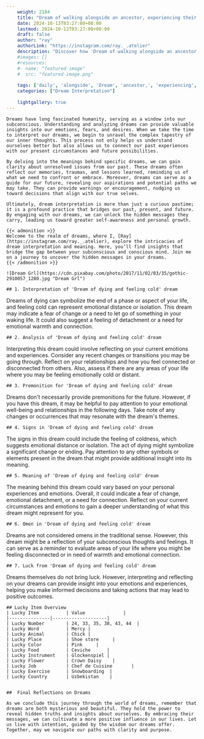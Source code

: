 ```yaml
---
    weight: 2184
    title: "Dream of walking alongside an ancestor, experiencing their daily life."  # Assuming 'title' column exists
    date: 2024-10-13T03:27:00+08:00
    lastmod: 2024-10-13T03:27:00+08:00
    draft: false
    author: "ray"
    authorLink: "https://instagram.com/ray._.atelier"
    description: "Discover how 'Dream of walking alongside an ancestor, experiencing their daily life.' can interpret your future and uncover its significant meanings in your life."
    #images: []
    #resources:
    #- name: "featured-image"
    #  src: "featured-image.png"
    
    tags: ['daily', 'alongside', 'Dream', 'ancestor,', 'experiencing', 'their', 'an', 'of', 'life.', 'walking']
    categories: ["Dream Interpretation"]
    
    lightgallery: true
---
```

    
    Dreams have long fascinated humanity, serving as a window into our subconscious. Understanding and analyzing dreams can provide valuable insights into our emotions, fears, and desires. When we take the time to interpret our dreams, we begin to unravel the complex tapestry of our inner thoughts. This process not only helps us understand ourselves better but also allows us to connect our past experiences with our present circumstances and future possibilities.
    
    By delving into the meanings behind specific dreams, we can gain clarity about unresolved issues from our past. These dreams often reflect our memories, traumas, and lessons learned, reminding us of what we need to confront or embrace. Moreover, dreams can serve as a guide for our future, revealing our aspirations and potential paths we may take. They can provide warnings or encouragement, nudging us toward decisions that align with our true selves.
    
    Ultimately, dream interpretation is more than just a curious pastime; it is a profound practice that bridges our past, present, and future. By engaging with our dreams, we can unlock the hidden messages they carry, leading us toward greater self-awareness and personal growth.
    
    {{< admonition >}}
    Welcome to the realm of dreams, where I, [Ray](https://instagram.com/ray._.atelier), explore the intricacies of dream interpretation and meaning. Here, you’ll find insights that bridge the gap between your subconscious and conscious mind. Join me on a journey to uncover the hidden messages in your dreams.
    {{< /admonition >}}
    
    ![Dream Grl](https://cdn.pixabay.com/photo/2017/11/02/03/35/gothic-2910057_1280.jpg "Dream Grl")
    
    ## 1. Interpretation of 'Dream of dying and feeling cold' dream
    
Dreams of dying can symbolize the end of a phase or aspect of your life, and feeling cold can represent emotional distance or isolation. This dream may indicate a fear of change or a need to let go of something in your waking life. It could also suggest a feeling of detachment or a need for emotional warmth and connection.
    
    ## 2. Analysis of 'Dream of dying and feeling cold' dream
    
Interpreting this dream could involve reflecting on your current emotions and experiences. Consider any recent changes or transitions you may be going through. Reflect on your relationships and how you feel connected or disconnected from others. Also, assess if there are any areas of your life where you may be feeling emotionally cold or distant.
    
    ## 3. Premonition for 'Dream of dying and feeling cold' dream
    
Dreams don't necessarily provide premonitions for the future. However, if you have this dream, it may be helpful to pay attention to your emotional well-being and relationships in the following days. Take note of any changes or occurrences that may resonate with the dream's themes.
    
    ## 4. Signs in 'Dream of dying and feeling cold' dream
    
The signs in this dream could include the feeling of coldness, which suggests emotional distance or isolation. The act of dying might symbolize a significant change or ending. Pay attention to any other symbols or elements present in the dream that might provide additional insight into its meaning.
    
    ## 5. Meaning of 'Dream of dying and feeling cold' dream
    
The meaning behind this dream could vary based on your personal experiences and emotions. Overall, it could indicate a fear of change, emotional detachment, or a need for connection. Reflect on your current circumstances and emotions to gain a deeper understanding of what this dream might represent for you.
    
    ## 6. Omen in 'Dream of dying and feeling cold' dream
    
Dreams are not considered omens in the traditional sense. However, this dream might be a reflection of your subconscious thoughts and feelings. It can serve as a reminder to evaluate areas of your life where you might be feeling disconnected or in need of warmth and emotional connection.
    
    ## 7. Luck from 'Dream of dying and feeling cold' dream
    
Dreams themselves do not bring luck. However, interpreting and reflecting on your dreams can provide insight into your emotions and experiences, helping you make informed decisions and taking actions that may lead to positive outcomes.
    
    ## Lucky Item Overview
    | Lucky Item          | Value              |
    |---------------|--------------------|
    | Lucky Number        | 24, 33, 35, 38, 43, 44  |
    | Lucky Word          | Mercy |
    | Lucky Animal        | Chick |
    | Lucky Place         | Shoe store     |
    | Lucky Color         | Pink     |
    | Lucky Food          | Ceviche      |
    | Lucky Instrument    | Glockenspiel |
    | Lucky Flower        | Crown Daisy    |
    | Lucky Job           | Chef de Cuisine       |
    | Lucky Exercise      | Snowboarding  |
    | Lucky Country       | Uzbekistan    |
    
    
    ##  Final Reflections on Dreams
    
    As we conclude this journey through the world of dreams, remember that dreams are both mysterious and beautiful. They hold the power to reveal hidden truths and insights about ourselves. By embracing their messages, we can cultivate a more positive influence in our lives. Let us live with intention, guided by the wisdom our dreams offer. Together, may we navigate our paths with clarity and purpose.
    